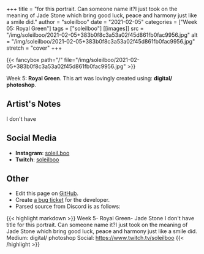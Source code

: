 +++
title =       "for this portrait. Can someone name it?I just took on the meaning of Jade Stone which bring good luck, peace and harmony just like a smile did."
author =      "soleilboo"
date =        "2021-02-05"
categories =  ["Week 05: Royal Green"]
tags =        ["soleilboo"]
[[images]]
                      src = "/img/soleilboo/2021-02-05+383b0f8c3a53a02f45d861fb0fac9956.jpg"
                      alt = "/img/soleilboo/2021-02-05+383b0f8c3a53a02f45d861fb0fac9956.jpg"
                      stretch = "cover"
+++


{{< fancybox path="/" file="/img/soleilboo/2021-02-05+383b0f8c3a53a02f45d861fb0fac9956.jpg" >}}


Week 5: **Royal Green**. This art was lovingly created using: **digital/ photoshop**.

## Artist's Notes

I don't have

## Social Media

- **Instagram**: [soleil.boo]()
- **Twitch**: [soleilboo]()


## Other

- Edit this page on [GitHub](https://github.com/teaminkling/web-refresh/edit/main/blog/content/blog/soleilboo-week-5-ba11.md).
- Create [a bug ticket](https://github.com/teaminkling/web-refresh/issues/new?assignees=&labels=bug&template=problem-report.md&title=) for the developer.
- Parsed source from Discord is as follows:

{{< highlight markdown >}}
Week 5- Royal Green- Jade Stone
I don't have title for this portrait. Can someone name it?I just took on the meaning of Jade Stone which bring good luck, peace and harmony just like a smile did. 
Medium: digital/ photoshop
Social: https://www.twitch.tv/soleilboo
{{< /highlight >}}